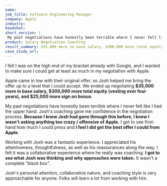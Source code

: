 ```yaml
---
name: 
job_title: Software Engineering Manager
company: Apple
industry: 
headshot: 
short_version: |
 My past negotiations have honestly been terrible where I never felt like I had the upper hand. Josh's coaching gave me confidence in the negotiation process. Because I knew Josh had gone through this before, I knew I wasn't asking anything too crazy / offensive of Apple. We ended up negotiating **$35,000 more in base salary, $300,000 more total equity (vesting over four years), and $25,000 more sign on bonus**.
product: Salary Negotiation Coaching
result_summary: $35,000 more in base salary, $300,000 more total equity (vesting over four years), and $25,000 more sign on bonus
case_study_url: 
---
```


I felt I was on the high end of my bracket already with Google, and I wanted to make sure I could get at least as much in my negotiation with Apple.

Apple came in low with their original offer, so Josh helped me bring the offer up to a level that I could accept. We ended up negotiating **$35,000 more in base salary, $300,000 more total equity (vesting over four years), and $25,000 more sign on bonus**.

My past negotiations have honestly been terrible where I never felt like I had the upper hand. Josh's coaching gave me confidence in the negotiation process. **Because I knew Josh had gone through this before, I knew I wasn't asking anything too crazy / offensive of Apple.** I got to see first-hand how much I could press and **I feel I did get the best offer I could from Apple**.

Working with Josh was a fantastic experience. I appreciated his attentiveness, thoughtfulness, as well as his reassurances along the way. I felt it was a collaborative experience where he really was coaching. **I got to see what Josh was thinking and why approaches were taken.** It wasn't a complete "black box".

Josh's personal attention, collaborative nature, and coaching style is very approachable for anyone. Folks will learn a lot from working with him.